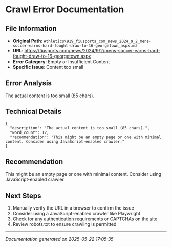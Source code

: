 # Crawl Error Documentation

## File Information
- **Original Path**: `Athletics\919_fiusports_com_news_2024_9_2_mens-soccer-earns-hard-fought-draw-to-16-georgetown_aspx.md`
- **URL**: https://fiusports.com/news/2024/9/2/mens-soccer-earns-hard-fought-draw-to-16-georgetown.aspx
- **Error Category**: Empty or Insufficient Content
- **Specific Issue**: Content too small

## Error Analysis
The actual content is too small (85 chars).

## Technical Details
```
{
  "description": "The actual content is too small (85 chars).",
  "word_count": 12,
  "recommendation": "This might be an empty page or one with minimal content. Consider using JavaScript-enabled crawler."
}
```

## Recommendation
This might be an empty page or one with minimal content. Consider using JavaScript-enabled crawler.

## Next Steps
1. Manually verify the URL in a browser to confirm the issue
2. Consider using a JavaScript-enabled crawler like Playwright
3. Check for any authentication requirements or CAPTCHAs on the site
4. Review robots.txt to ensure crawling is permitted

---
*Documentation generated on 2025-05-22 17:05:35*
